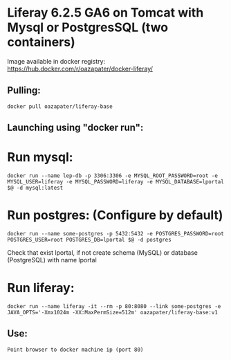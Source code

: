 Liferay 6.2.5 GA6 on Tomcat with Mysql or PostgresSQL (two containers)
==========================================================

Image available in docker registry: https://hub.docker.com/r/oazapater/docker-liferay/

## Pulling:

```
docker pull oazapater/liferay-base
```

## Launching using "docker run":

# Run mysql:
```
docker run --name lep-db -p 3306:3306 -e MYSQL_ROOT_PASSWORD=root -e MYSQL_USER=liferay -e MYSQL_PASSWORD=liferay -e MYSQL_DATABASE=lportal $@ -d mysql:latest
```

# Run postgres: (Configure by default)
```
docker run --name some-postgres -p 5432:5432 -e POSTGRES_PASSWORD=root POSTGRES_USER=root POSTGRES_DB=lportal $@ -d postgres
```

Check that exist lportal, if not create schema (MySQL) or database (PostgreSQL) with name lportal

# Run liferay:
```
docker run --name liferay -it --rm -p 80:8080 --link some-postgres -e JAVA_OPTS='-Xmx1024m -XX:MaxPermSize=512m' oazapater/liferay-base:v1
```

## Use:
```
Point browser to docker machine ip (port 80)
```